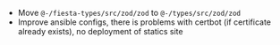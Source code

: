 - Move `@-/fiesta-types/src/zod/zod` to `@-/types/src/zod/zod`
- Improve ansible configs, there is problems with certbot (if certificate already exists),
  no deployment of statics site
